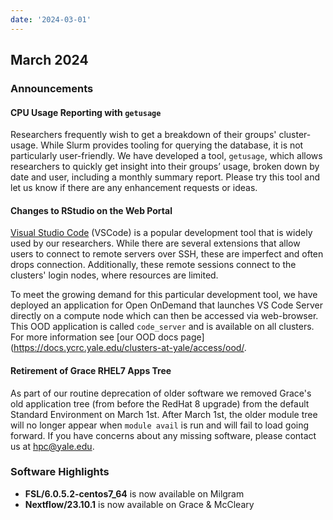```yaml
---
date: '2024-03-01'
---
```


## March 2024

### Announcements

#### CPU Usage Reporting with `getusage`

Researchers frequently wish to get a breakdown of their groups' cluster-usage. While Slurm provides tooling for querying the database, it is not particularly user-friendly. We have developed a tool, `getusage`, which allows researchers to quickly get insight into their groups’ usage, broken down by date and user, including a monthly summary report. Please try this tool and let us know if there are any enhancement requests or ideas.   


#### Changes to RStudio on the Web Portal

[Visual Studio Code](https://code.visualstudio.com/) (VSCode) is a popular development tool that is widely used by our researchers. While there are several extensions that allow users to connect to remote servers over SSH, these are imperfect and often drops connection. Additionally, these remote sessions connect to the clusters' login nodes, where resources are limited. 

To meet the growing demand for this particular development tool, we have deployed an application for Open OnDemand that launches VS Code Server directly on a compute node which can then be accessed via web-browser. This OOD application is called `code_server` and is available on all clusters. For more information see [our OOD docs page](https://docs.ycrc.yale.edu/clusters-at-yale/access/ood/.

#### Retirement of Grace RHEL7 Apps Tree

As part of our routine deprecation of older software we removed Grace's old application tree (from before the RedHat 8 upgrade) from the default Standard Environment on March 1st. After March 1st, the older module tree will no longer appear when `module avail` is run and will fail to load going forward. If you have concerns about any missing software, please contact us at hpc@yale.edu.


### Software Highlights

- **FSL/6.0.5.2-centos7_64** is now available on Milgram
- **Nextflow/23.10.1** is now available on Grace & McCleary
